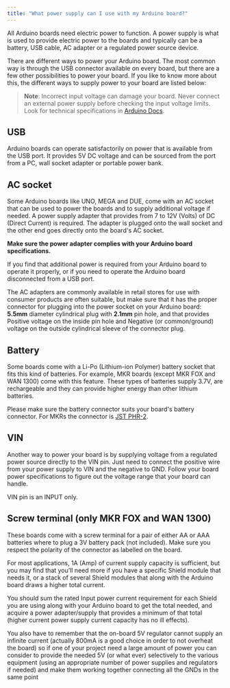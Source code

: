 ```yaml
---
title: "What power supply can I use with my Arduino board?"
---
```


All Arduino boards need electric power to function. A power supply is what is used to provide electric power to the boards and typically can be a battery, USB cable, AC adapter or a regulated power source device.

There are different ways to power your Arduino board. The most common way is through the USB connector available on every board, but there are a few other possibilities to power your board. If you like to know more about this, the different ways to supply power to your board are listed below:

> **Note**: Incorrect input voltage can damage your board. Never connect an external power supply before checking the input voltage limits. Look for technical specifications in [Arduino Docs](https://docs.arduino.cc/).

## USB

Arduino boards can operate satisfactorily on power that is available from the USB port. It provides 5V DC voltage and can be sourced from the port from a PC, wall socket adapter or portable power bank.

## AC socket

Some Arduino boards like UNO, MEGA and DUE, come with an AC socket that can be used to power the boards and to supply additional voltage if needed. A power supply adapter that provides from 7 to 12V (Volts) of DC (Direct Current) is required. The adapter is plugged onto the wall socket and the other end goes directly onto the board's AC socket.

**Make sure the power adapter complies with your Arduino board specifications.**

If you find that additional power is required from your Arduino board to operate it properly, or if you need to operate the Arduino board disconnected from a USB port.

The AC adapters are commonly available in retail stores for use with consumer products are often suitable, but make sure that it has the proper connector for plugging into the power socket on your Arduino board: **5.5mm** diameter cylindrical plug with **2.1mm** pin hole, and that provides Positive voltage on the inside pin hole and Negative (or common/ground) voltage on the outside cylindrical sleeve of the connector plug.

## Battery

Some boards come with a Li-Po (Lithium-ion Polymer) battery socket that fits this kind of batteries. For example, MKR boards (except MKR FOX and WAN 1300) come with this feature. These types of batteries supply 3.7V, are rechargeable and they can provide higher energy than other lithium batteries.

Please make sure the battery connector suits your board's battery connector. For MKRs the connector is [JST PHR-2](https://www.digikey.se/product-detail/en/jst-sales-america-inc/PHR-2/455-1165-ND/608607).

## VIN

Another way to power your board is by supplying voltage from a regulated power source directly to the VIN pin. Just need to connect the positive wire from your power supply to VIN and the negative to GND. Follow your board power specifications to figure out the voltage range that your board can handle.

VIN pin is an INPUT only.

## Screw terminal (only MKR FOX and WAN 1300)

These boards come with a screw terminal for a pair of either AA or AAA batteries where to plug a 3V battery pack (not included). Make sure you respect the polarity of the connector as labelled on the board.

For most applications, 1A (Amp) of current supply capacity is sufficient, but you may find that you’ll need more if you have a specific Shield module that needs it, or a stack of several Shield modules that along with the Arduino board draws a higher total current.

You should sum the rated Input power current requirement for each Shield you are using along with your Arduino board to get the total needed, and acquire a power adapter/supply that provides a minimum of that total (higher current power supply current capacity has no ill effects).

You also have to remember that the on-board 5V regulator cannot supply an infinite current (actually 800mA is a good choice in order to not overheat the board) so if one of your project need a large amount of power you can consider to provide the needed 5V (or what ever) selectively to the various equipment (using an appropriate number of power supplies and regulators if needed) and make them working together connecting all the GNDs in the same point
